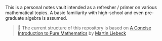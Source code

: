 This is a personal notes vault intended as a refresher / primer on various mathematical topics. A basic familiarity with high-school and even pre-graduate algebra is assumed.

> 📃 The current structure of this repository is based on [A Concise Introduction to Pure Mathematics](https://archive.org/details/conciseintroduct0000lieb/mode/2up) by [Martin Liebeck](https://en.wikipedia.org/wiki/Martin_Liebeck)
